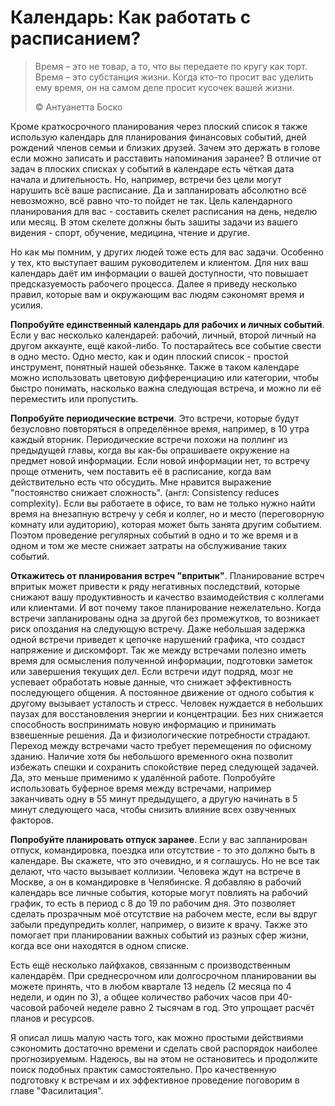 # Календарь: Как работать с расписанием?

> Время – это не товар, а то, что вы передаете по кругу как торт. Время – это субстанция жизни. Когда кто-то просит вас уделить ему время, он на самом деле просит кусочек вашей жизни.
>
> ©️ Антуанетта Боско

Кроме краткосрочного планирования через плоский список я также использую календарь для планирования финансовых событий, дней рождений членов семьи и близких друзей. Зачем это держать в голове если можно записать и расставить напоминания заранее? В отличие от задач в плоских списках у событий в календаре есть чёткая дата начала и длительность. Но, например, встречи без цели могут нарушить всё ваше расписание. Да и запланировать абсолютно всё невозможно, всё равно что-то пойдет не так. Цель календарного планирования для вас - составить скелет расписания на день, неделю или месяц. В этом скелете должны быть зашиты задачи из вашего видения - спорт, обучение, медицина, чтение и другие.

Но как мы помним, у других людей тоже есть для вас задачи. Особенно у тех, кто выступает вашим руководителем и клиентом. Для них ваш календарь даёт им информации о вашей доступности, что повышает предсказуемость рабочего процесса. Далее я приведу несколько правил, которые вам и окружающим вас людям сэкономят время и усилия.

**Попробуйте единственный календарь для рабочих и личных событий**. Если у вас несколько календарей: рабочий, личный, второй личный на другом аккаунте, ещё какой-либо. То постарайтесь все событие свести в одно место. Одно место, как и один плоский список - простой инструмент, понятный нашей обезьянке. Также в таком календаре можно использовать цветовую дифференциацию или категории, чтобы быстро понимать, насколько важна следующая встреча, и можно ли её переместить или пропустить.

**Попробуйте периодические встречи**. Это встречи, которые будут безусловно повторяться в определённое время, например, в 10 утра каждый вторник. Периодические встречи похожи на поллинг из предыдущей главы, когда вы как-бы опрашиваете окружение на предмет новой информации. Если новой информации нет, то встречу проще отменить, чем поставить её в расписание, когда вам действительно есть что обсудить. Мне нравится выражение "постоянство снижает сложность". (англ: Consistency reduces complexity). Если вы работаете в офисе, то вам не только нужно найти время на внезапную встречу у себя и коллег, но и место (переговорную комнату или аудиторию), которая может быть занята другим событием. Поэтом проведение регулярных событий в одно и то же время и в одном и том же месте снижает затраты на обслуживание таких событий.

**Откажитесь от планирования встреч "впритык"**. Планирование встреч впритык может привести к ряду негативных последствий, которые снижают вашу продуктивность и качество взаимодействия с коллегами или клиентами. И вот почему такое планирование нежелательно. Когда встречи запланированы одна за другой без промежутков, то возникает риск опоздания на следующую встречу. Даже небольшая задержка одной встречи приведет к цепочке нарушений графика, что создаст напряжение и дискомфорт. Так же между встречами полезно иметь время для осмысления полученной информации, подготовки заметок или завершения текущих дел. Если встречи идут подряд, мозг не успевает обработать новые данные, что снижает эффективность последующего общения. А постоянное движение от одного события к другому вызывает усталость и стресс. Человек нуждается в небольших паузах для восстановления энергии и концентрации. Без них снижается способность воспринимать новую информацию и принимать взвешенные решения. Да и физиологические потребности страдают. Переход между встречами часто требует перемещения по офисному зданию. Наличие хотя бы небольшого временного окна позволит избежать спешки и сохранить спокойствие перед следующей задачей. Да, это меньше применимо к удалённой работе. Попробуйте использовать буферное время между встречами, например заканчивать одну в 55 минут предыдущего, а другую начинать в 5 минут следующего часа, чтобы снизить влияние всех озвученных факторов.

**Попробуйте планировать отпуск заранее**. Если у вас запланирован отпуск, командировка, поездка или отсутствие - то это должно быть в календаре. Вы скажете, что это очевидно, и я соглашусь. Но не все так делают, что часто вызывает коллизии. Человека ждут на встрече в Москве, а он в командировке в Челябинске. Я добавляю в рабочий календарь все личные события, которые могут повлиять на рабочий график, то есть в период с 8 до 19 по рабочим дня. Это позволяет сделать прозрачным моё отсутствие на рабочем месте, если вы вдруг забыли предупредить коллег, например, о визите к врачу. Также это помогает при планировании важных событий из разных сфер жизни, когда все они находятся в одном списке.

Есть ещё несколько лайфхаков, связанным с производственным календарём. При среднесрочном или долгосрочном планировании вы можете принять, что в любом квартале 13 недель (2 месяца по 4 недели, и один по 3), а общее количество рабочих часов при 40-часовой рабочей неделе равно 2 тысячам в год. Это упрощает расчёт планов и ресурсов.

Я описал лишь малую часть того, как можно простыми действиями сэкономить достаточно времени и сделать свой распорядок наиболее прогнозируемым. Надеюсь, вы на этом не остановитесь и продолжите поиск подобных практик самостоятельно. Про качественную подготовку к встречам и их эффективное проведение поговорим в главе "Фасилитация".
